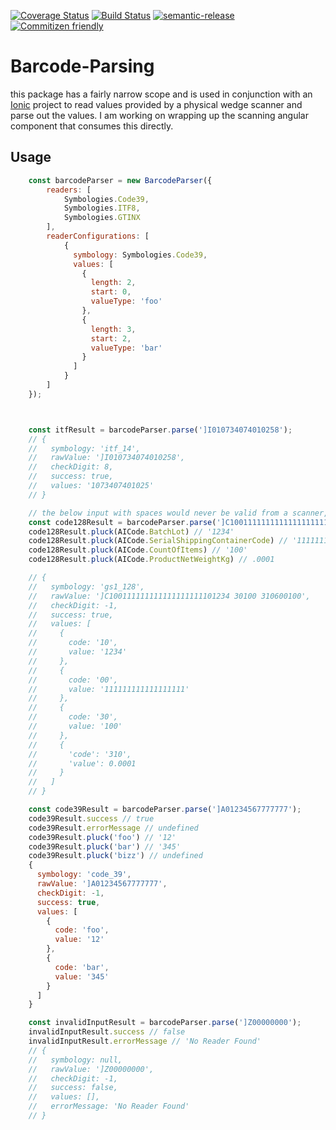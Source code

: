 [![Coverage Status](https://coveralls.io/repos/github/stonelasley/barcode-parsing/badge.svg?branch=master)](https://coveralls.io/github/stonelasley/barcode-parsing?branch=master)
[![Build Status](https://travis-ci.org/stonelasley/barcode-parsing.svg?branch=master)](https://travis-ci.org/stonelasley/barcode-parsing)
[![semantic-release](https://img.shields.io/badge/%20%20%F0%9F%93%A6%F0%9F%9A%80-semantic--release-e10079.svg)](https://github.com/semantic-release/semantic-release)
[![Commitizen friendly](https://img.shields.io/badge/commitizen-friendly-brightgreen.svg)](http://commitizen.github.io/cz-cli/)

# Barcode-Parsing

this package has a fairly narrow scope and is used in conjunction with an [Ionic](https://ionicframework.com/) project to read values provided by a physical wedge scanner and parse out the values. I am working on wrapping up the scanning angular component that consumes this directly. 


## Usage
```javascript
    const barcodeParser = new BarcodeParser({
        readers: [
            Symbologies.Code39,
            Symbologies.ITF8,
            Symbologies.GTINX
        ],
        readerConfigurations: [
            {
              symbology: Symbologies.Code39,
              values: [
                {
                  length: 2,
                  start: 0,
                  valueType: 'foo'
                },
                {
                  length: 3,
                  start: 2,
                  valueType: 'bar'
                }
              ]
            }
        ]
    });



    const itfResult = barcodeParser.parse(']I010734074010258');
    // {
    //   symbology: 'itf_14',
    //   rawValue: ']I010734074010258',
    //   checkDigit: 8,
    //   success: true,
    //   values: '1073407401025'
    // }

    // the below input with spaces would never be valid from a scanner, the spaces would instead be an invisible [group seperator](http://www.theasciicode.com.ar/ascii-control-characters/group-separator-ascii-code-29.html). This library replaces the GS character with a space before parsing so it works for both illustrative purposes and testing. 
    const code128Result = barcodeParser.parse(']C100111111111111111111101234 30100 310600100');
    code128Result.pluck(AICode.BatchLot) // '1234'
    code128Result.pluck(AICode.SerialShippingContainerCode) // '111111111111111111'
    code128Result.pluck(AICode.CountOfItems) // '100'
    code128Result.pluck(AICode.ProductNetWeightKg) // .0001

    // {
    //   symbology: 'gs1_128',
    //   rawValue: ']C100111111111111111111101234 30100 310600100',
    //   checkDigit: -1,
    //   success: true,
    //   values: [
    //     {
    //       code: '10',
    //       value: '1234'
    //     },
    //     {
    //       code: '00',
    //       value: '111111111111111111'
    //     },
    //     {
    //       code: '30',
    //       value: '100'
    //     },
    //     {
    //       'code': '310',
    //       'value': 0.0001
    //     }
    //   ]
    // }  

    const code39Result = barcodeParser.parse(']A01234567777777');
    code39Result.success // true
    code39Result.errorMessage // undefined
    code39Result.pluck('foo') // '12'
    code39Result.pluck('bar') // '345'
    code39Result.pluck('bizz') // undefined
    {
      symbology: 'code_39',
      rawValue: ']A01234567777777',
      checkDigit: -1,
      success: true,
      values: [
        {
          code: 'foo',
          value: '12'
        },
        {
          code: 'bar',
          value: '345'
        }
      ]
    }

    const invalidInputResult = barcodeParser.parse(']Z00000000');
    invalidInputResult.success // false
    invalidInputResult.errorMessage // 'No Reader Found'
    // {
    //   symbology: null,
    //   rawValue: ']Z00000000',
    //   checkDigit: -1,
    //   success: false,
    //   values: [],
    //   errorMessage: 'No Reader Found'
    // }
```
